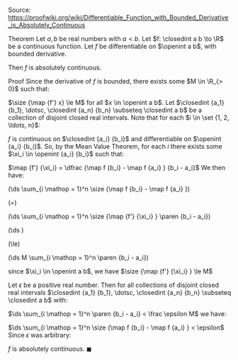 # 

Source: https://proofwiki.org/wiki/Differentiable_Function_with_Bounded_Derivative_is_Absolutely_Continuous

Theorem
Let $a, b$ be real numbers with $a < b$.
Let $f: \closedint a b \to \R$ be a continuous function.
Let $f$ be differentiable on $\openint a b$, with bounded derivative.

Then $f$ is absolutely continuous.


Proof
Since the derivative of $f$ is bounded, there exists some $M \in \R_{> 0}$ such that: 

$\size {\map {f'} x} \le M$
for all $x \in \openint a b$.
Let $\closedint {a_1} {b_1}, \dotsc, \closedint {a_n} {b_n} \subseteq \closedint a b$ be a collection of disjoint closed real intervals.
Note that for each $i \in \set {1, 2, \ldots, n}$:

$f$ is continuous on $\closedint {a_i} {b_i}$ and differentiable on $\openint {a_i} {b_i}$.
So, by the Mean Value Theorem, for each $i$ there exists some $\xi_i \in \openint {a_i} {b_i}$ such that:

$\map {f'} {\xi_i} = \dfrac {\map f {b_i} - \map f {a_i} } {b_i - a_i}$
We then have:














\(\ds \sum_{i \mathop = 1}^n \size {\map f {b_i} - \map f {a_i} }\)

\(=\)







\(\ds \sum_{i \mathop = 1}^n \size {\map {f'} {\xi_i} } \paren {b_i - a_i}\)




















\(\ds \)

\(\le\)







\(\ds M \sum_{i \mathop = 1}^n \paren {b_i - a_i}\)





since $\xi_i \in \openint a b$, we have $\size {\map {f'} {\xi_i} } \le M$



Let $\epsilon$ be a positive real number. 
Then for all collections of disjoint closed real intervals $\closedint {a_1} {b_1}, \dotsc, \closedint {a_n} {b_n} \subseteq \closedint a b$ with:

$\ds \sum_{i \mathop = 1}^n \paren {b_i - a_i} < \frac \epsilon M$
we have:

$\ds \sum_{i \mathop = 1}^n \size {\map f {b_i} - \map f {a_i} } < \epsilon$
Since $\epsilon$ was arbitrary:

$f$ is absolutely continuous.
$\blacksquare$





